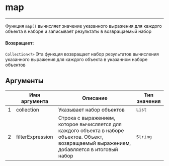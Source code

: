 # map

---

Функция `map()` вычисляет значение указанного выражения для каждого объекта в наборе и записывает результаты в возвращаемый набор

#### Возвращает:

`Collection<?>`
Эта функция возвращает набор результатов вычисления указанного выражения для каждого объекта в указанном наборе объектов

## Аргументы

|  | Имя аргумента | Описание | Тип значения |
| --- | --- | --- | --- |
| 1 | collection | Указывает набор объектов | `List` |
| 2 | filterExpression | Строка с выражением, которое вычисляется для каждого объекта в наборе объектов. Объект, возвращаемый выражением, добавляется в итоговый набор | `String` |

